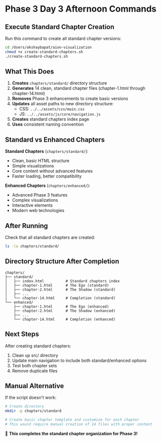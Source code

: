 # Phase 3 Day 3 Afternoon Commands

## Execute Standard Chapter Creation

Run this command to create all standard chapter versions:

```bash
cd /Users/akshaybapat/aion-visualization
chmod +x create-standard-chapters.sh
./create-standard-chapters.sh
```

## What This Does

1. **Creates** `chapters/standard/` directory structure
2. **Generates** 14 clean, standard chapter files (chapter-1.html through chapter-14.html)
3. **Removes** Phase 3 enhancements to create basic versions
4. **Updates** all asset paths to new directory structure:
   - CSS: `../../assets/css/main.css`
   - JS: `../../assets/js/core/navigation.js`
5. **Creates** standard chapters index page
6. **Uses** consistent naming convention

## Standard vs Enhanced Chapters

**Standard Chapters** (`chapters/standard/`):
- Clean, basic HTML structure
- Simple visualizations
- Core content without advanced features
- Faster loading, better compatibility

**Enhanced Chapters** (`chapters/enhanced/`):
- Advanced Phase 3 features
- Complex visualizations
- Interactive elements
- Modern web technologies

## After Running

Check that all standard chapters are created:
```bash
ls -la chapters/standard/
```

## Directory Structure After Completion

```
chapters/
├── standard/
│   ├── index.html          # Standard chapters index
│   ├── chapter-1.html      # The Ego (standard)
│   ├── chapter-2.html      # The Shadow (standard)
│   ├── ...
│   └── chapter-14.html     # Completion (standard)
└── enhanced/
    ├── chapter-1.html      # The Ego (enhanced)
    ├── chapter-2.html      # The Shadow (enhanced)
    ├── ...
    └── chapter-14.html     # Completion (enhanced)
```

## Next Steps

After creating standard chapters:
1. Clean up src/ directory
2. Update main navigation to include both standard/enhanced options
3. Test both chapter sets
4. Remove duplicate files

## Manual Alternative

If the script doesn't work:

```bash
# Create directory
mkdir -p chapters/standard

# Create basic chapter template and customize for each chapter
# This would require manual creation of 14 files with proper content
```

🎯 **This completes the standard chapter organization for Phase 3!**